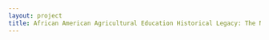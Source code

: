 ```yaml
--- 
layout: project 
title: African American Agricultural Education Historical Legacy: The New Farmers of America, Veteran Farmer's Program, and 1890 Land Grant Documents
---
```



